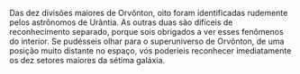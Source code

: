 ﻿Das dez divisões maiores de Orvônton, oito foram identificadas rudemente pelos astrônomos de Urântia. As outras duas são difíceis de reconhecimento separado, porque sois obrigados a ver esses fenômenos do interior. Se pudésseis olhar para o superuniverso de Orvônton, de uma posição muito distante no espaço, vós poderíeis reconhecer imediatamente os dez setores maiores da sétima galáxia.